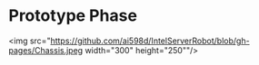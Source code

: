 # Prototype Phase


<img src="https://github.com/ai598d/IntelServerRobot/blob/gh-pages/Chassis.jpeg width="300" height="250""/>
